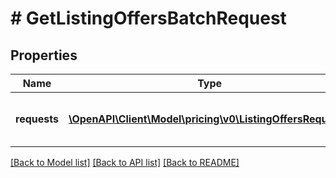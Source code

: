 # # GetListingOffersBatchRequest

## Properties

Name | Type | Description | Notes
------------ | ------------- | ------------- | -------------
**requests** | [**\OpenAPI\Client\Model\pricing\v0\ListingOffersRequest[]**](ListingOffersRequest.md) | A list of &#x60;getListingOffers&#x60; batched requests to run. | [optional]

[[Back to Model list]](../../README.md#models) [[Back to API list]](../../README.md#endpoints) [[Back to README]](../../README.md)

